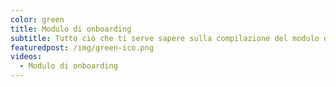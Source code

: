 ```yaml
---
color: green
title: Modulo di onboarding
subtitle: Tutto ciò che ti serve sapere sulla compilazione del modulo di onboarding
featuredpost: /img/green-ico.png
videos:
  - Modulo di onboarding
---
```

